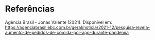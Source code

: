 # Referências

Agência Brasil - Jonas Valente (2021). Disponível em: <https://agenciabrasil.ebc.com.br/geral/noticia/2021-12/pesquisa-revela-aumento-de-pedidos-de-comida-por-app-durante-pandemia>
